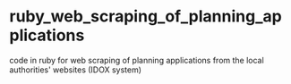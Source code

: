 # ruby_web_scraping_of_planning_applications
code in ruby for web scraping of planning applications from the local authorities' websites (IDOX system)
